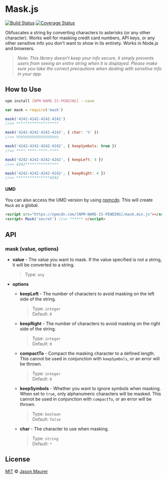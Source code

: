 # Mask.js

[![Build Status](https://travis-ci.org/jsonmaur/mask.js.svg?branch=master)](https://travis-ci.org/jsonmaur/mask.js)
[![Coverage Status](https://coveralls.io/repos/github/jsonmaur/mask.js/badge.svg?branch=master)](https://coveralls.io/github/jsonmaur/mask.js?branch=master)

Obfuscates a string by converting characters to asterisks (or any other character). Works well for masking credit card numbers, API keys, or any other sensitive info you don't want to show in its entirety. Works in Node.js and browsers.

> *Note: This library doesn't keep your info secure, it simply prevents users from seeing an entire string when it is displayed. Please make sure you take the correct precautions when dealing with sensitive info in your app.*

## How to Use

```bash
npm install [NPM-NAME-IS-PENDING] --save
```

```javascript
var mask = require('mask')

mask('4242-4242-4242-4242')
//=> *******************

mask('4242-4242-4242-4242', { char: '%' })
//=> %%%%%%%%%%%%%%%%%%%

mask('4242-4242-4242-4242', { keepSymbols: true })
//=> ****-****-****-****

mask('4242-4242-4242-4242', { keepLeft: 4 })
//=> 4242***************

mask('4242-4242-4242-4242', { keepRight: 4 })
//=> ***************4242
```

#### UMD

You can also access the UMD version by using [npmcdn](https://npmcdn.com). This will create `Mask` as a global.

```html
<script src="https://npmcdn.com/[NPM-NAME-IS-PENDING]/mask.min.js"></script>
<script> Mask('secret') //=> ****** </script>
```

## API

### mask (value, options)

- **value** - The value you want to mask. If the value specified is not a string, it will be converted to a string.

  > Type: `any`  

- **options**
  - **keepLeft** - The number of characters to avoid masking on the left side of the string.

    > Type: `integer`  
    > Default: `0`

  - **keepRight** - The number of characters to avoid masking on the right side of the string.

    > Type: `integer`  
    > Default: `0`

  - **compactTo** - Compact the masking character to a defined length. This cannot be used in conjunction with `keepSymbols`, or an error will be thrown.

    > Type: `integer`  
    > Default: `0`

  - **keepSymbols** - Whether you want to ignore symbols when masking. When set to `true`, only alphanumeric characters will be masked. This cannot be used in conjunction with `compactTo`, or an error will be thrown.

    > Type: `boolean`  
    > Default: `false`

  - **char** - The character to use when masking.

    > Type: `string`  
    > Default: `*`

<a name="license"></a>
## License

[MIT](LICENSE) © [Jason Maurer](http://maur.co)
